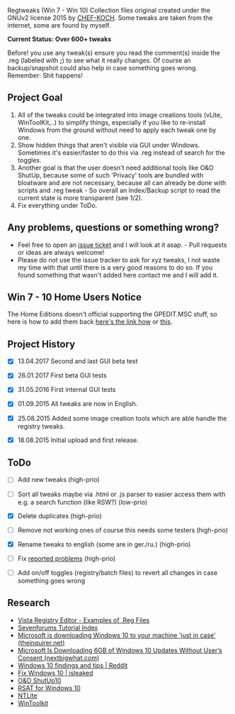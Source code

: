 Regtweaks (Win 7 - Win 10) Collection files original created under the GNUv2 license 2015 by [CHEF-KOCH](https://github.com/CHEF-KOCH). Some tweaks are taken from the internet, some are found by myself.


**Current Status: Over 600+ tweaks**


Before! you use any tweak(s) ensure you read the comment(s) inside the .reg (labeled with **;**) to see what it really changes. Of course an backup/snapshot could also help in case something goes wrong. Remember: Shit happens!



Project Goal
------------

1. All of the tweaks could be integrated into image creations tools (vLite, WinToolKit,..) to simplify things, especially if you like to re-install Windows from the ground without need to apply each tweak one by one.
2. Show hidden things that aren't visible via GUI under Windows. Sometimes it's easier/faster to do this via .reg instead of search for the toggles.
3. Another goal is that the user doesn't need additional tools like O&O ShutUp, because some of such 'Privacy' tools are bundled with bloatware and are not necessary, because all can already be done with scripts and .reg tweak - So overall an Index/Backup script to read the current state is more transparent (see 1/2).
4. Fix everything under ToDo.



Any problems, questions or something wrong?
------------

* Feel free to open an [issue ticket](https://github.com/CHEF-KOCH/regtweaks/issues) and I will look at it asap. - Pull requests or ideas are always welcome!
* Please do not use the issue tracker to ask for xyz tweaks, I not waste my time with that until there is a very good reasons to do so. If you found something that wasn't added here contact me and I will add it.



Win 7 - 10 Home Users Notice
------------

The Home Editions doesn't official supporting the GPEDIT.MSC stuff, so here is how to add them back [here's the link how](http://drudger.deviantart.com/art/Add-GPEDIT-msc-215792914) or [this](http://www.askvg.com/how-to-enable-group-policy-editor-gpedit-msc-in-windows-7-home-premium-home-basic-and-starter-editions/).



Project History
------------

- [x] 13.04.2017    Second and last GUI beta test
- [x] 26.01.2017    First beta GUI tests
- [x] 31.05.2016    First internal GUI tests 
- [x] 01.09.2015	All tweaks are now in English.
- [x] 25.08.2015	Added some image creation tools which are able handle the registry tweaks.
- [x] 18.08.2015	Initial upload and first release.



ToDo
------------

- [ ] Add new tweaks (high-prio)
- [ ] Sort all tweaks maybe via .html or .js parser to easier access them with e.g. a search function (like RSW?) (low-prio)
- [x] Delete duplicates (high-prio)
- [ ] Remove not working ones of course this needs some testers (high-prio)
- [x] Rename tweaks to english (some are in ger./ru.) (high-prio)
- [ ] Fix [reported problems](https://github.com/CHEF-KOCH/regtweaks/issues) (high-prio)
- [ ] Add on/off toggles (registry/batch files) to revert all changes in case something goes wrong


Research
------------

* [Vista Registry Editor - Examples of .Reg Files](http://www.computerperformance.co.uk/vista/vista_registry_tweaks.htm)
* [Sevenforums Tutorial Index](http://www.sevenforums.com/tutorials/257-windows-7-tutorial-index.html)
* [Microsoft is downloading Windows 10 to your machine 'just in case' (theinquirer.net)](http://www.theinquirer.net/inquirer/news/2425381/microsoft-is-downloading-windows-10-to-your-machine-just-in-case)
* [Microsoft Is Downloading 6GB of Windows 10 Updates Without User’s Consent (nextbigwhat.com)](http://www.nextbigwhat.com/microsoft-is-downloading-6gb-of-windows-10-updates-without-users-consent-297/)
* [Windows 10 findings and tips | Reddit](https://www.reddit.com/r/Windows10/comments/3f48kd/windows_10_tips_and_tricks/)
* [Fix Windows 10 | isleaked](https://fix10.isleaked.com/)
* [O&O ShutUp10](http://www.oo-software.com/en/shutup10)
* [RSAT for Windows 10](https://www.microsoft.com/en-us/download/details.aspx?id=45520)
* [NTLite](https://www.ntlite.com)
* [WinToolkit](https://www.Wincert.net)
